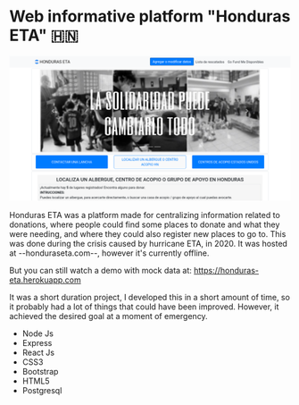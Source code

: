 # Web informative platform "Honduras ETA" 🇭🇳 

![Honduras ETA.](./extras/eta.png "Honduras ETA main page.")

Honduras ETA was a platform made for centralizing information related to donations, where people could find some places to donate and what they were needing, and where they could also register new places to go to. This was done during the crisis caused by hurricane ETA, in 2020. It was hosted at --honduraseta.com--, however it's currently offline.

But you can still watch a demo with mock data at: https://honduras-eta.herokuapp.com

It was a short duration project, I developed this in a short amount of time, so it probably had a lot of things that could have been improved. However, it achieved the desired goal at a moment of emergency.

- Node Js
- Express
- React Js
- CSS3
- Bootstrap
- HTML5
- Postgresql
